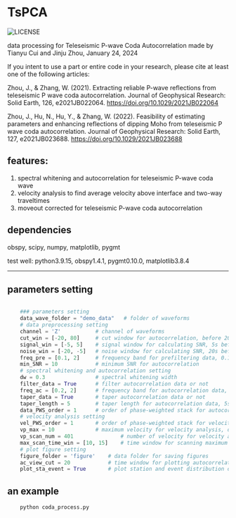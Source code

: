 # TsPCA
![LICENSE](https://img.shields.io/badge/license-MIT-green)

data processing for Teleseismic P-wave Coda Autocorrelation
made by Tianyu Cui and Jinju Zhou, January 24, 2024

If you intent to use a part or entire code in your research, please cite at least one of the following articles:

Zhou, J., & Zhang, W. (2021). Extracting reliable P-wave reflections from teleseismic P wave coda autocorrelation. Journal of Geophysical Research: Solid Earth, 126, e2021JB022064. https://doi.org/10.1029/2021JB022064

Zhou, J., Hu, N., Hu, Y., & Zhang, W. (2022). Feasibility of estimating parameters and enhancing reflections of dipping Moho from teleseismic P wave coda autocorrelation. Journal of Geophysical Research: Solid Earth, 127, e2021JB023688. https://doi.org/10.1029/2021JB023688

## features:
1. spectral whitening and autocorrelation for teleseismic P-wave coda wave 
2. velocity analysis to find average velocity above interface and two-way traveltimes
3. moveout corrected for teleseismic P-wave coda autocorrelation


## dependencies
obspy, scipy, numpy, matplotlib, pygmt

test well: python3.9.15, obspy1.4.1, pygmt0.10.0, matplotlib3.8.4
***

## parameters setting
```python

    ### parameters setting
    data_wave_folder = "demo_data"   # folder of waveforms
    # data preprocessing setting
    channel = 'Z'           # channel of waveforms
    cut_win = [-20, 80]     # cut window for autocorrelation, before 20s and after 80s of P wave. unit: second
    signal_win = [-5, 5]    # signal window for calculating SNR, 5s before and after P wave. unit: second
    noise_win = [-20, -5]   # noise window for calculating SNR, 20s before and 5s before P wave. unit: second
    freq_pre = [0.1, 2]     # frequency band for prefiltering data, 0.1-2Hz
    min_SNR = 10            # minimum SNR for autocorrelation
    # spectral whitening and autocorrelation setting
    dw = 0.3                # spectral whitening width
    filter_data = True      # filter autocorrelation data or not
    freq_ac = [0.2, 2]      # frequency band for autocorrelation data, 0.1-1Hz
    taper_data = True       # taper autocorrelation data or not
    taper_length = 5        # taper length for autocorrelation data, 5s
    data_PWS_order = 1      # order of phase-weighted stack for autocorrelation data
    # velocity analysis setting
    vel_PWS_order = 1       # order of phase-weighted stack for velocity analysis data, 0 for linear stack
    vp_max = 10             # maximum velocity for velocity analysis, default: 10km/s
    vp_scan_num = 401               # number of velocity for velocity analysis
    max_scan_time_win = [10, 15]    # time window for scanning maximum velocity and t0, 10-15s of autocorrelation data
    # plot figure setting
    figure_folder = 'figure'    # data folder for saving figures
    ac_view_cut = 20            # time window for plotting autocorrelation and velocity spectrum, 20s of autocorrelation data
    plot_sta_event = True       # plot station and event distribution or not

```

## an example
```bash
    python coda_process.py
```

